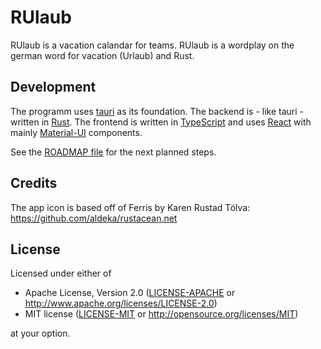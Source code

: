 # RUlaub

RUlaub is a vacation calandar for teams.
RUlaub is a wordplay on the german word for vacation (Urlaub) and Rust.

## Development

The programm uses [tauri](https://tauri.studio/) as its foundation.
The backend is - like tauri - written in [Rust](https://www.rust-lang.org/).
The frontend is written in [TypeScript](https://www.typescriptlang.org/) and uses
[React](https://reactjs.org/) with mainly [Material-UI](https://material-ui.com/)
components.

See the [ROADMAP file](ROADMAP.md) for the next planned steps.

## Credits

The app icon is based off of Ferris by Karen Rustad Tölva: https://github.com/aldeka/rustacean.net

## License

Licensed under either of

- Apache License, Version 2.0 ([LICENSE-APACHE](LICENSE-APACHE) or
  http://www.apache.org/licenses/LICENSE-2.0)
- MIT license ([LICENSE-MIT](LICENSE-MIT) or http://opensource.org/licenses/MIT)

at your option.
